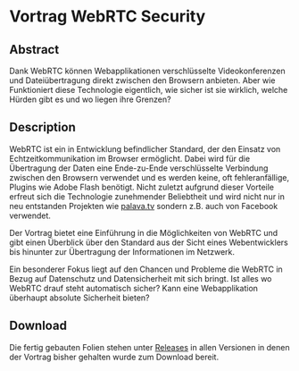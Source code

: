 # Vortrag WebRTC Security

## Abstract

Dank WebRTC können Webapplikationen verschlüsselte Videokonferenzen und
Dateiübertragung direkt zwischen den Browsern anbieten. Aber wie Funktioniert
diese Technologie eigentlich, wie sicher ist sie wirklich, welche Hürden gibt
es und wo liegen ihre Grenzen?

## Description

WebRTC ist ein in Entwicklung befindlicher Standard, der den Einsatz von
Echtzeitkommunikation im Browser ermöglicht.  Dabei wird für die Übertragung
der Daten eine Ende-zu-Ende verschlüsselte Verbindung zwischen den Browsern
verwendet und es werden keine, oft fehleranfällige, Plugins wie Adobe Flash
benötigt. Nicht zuletzt aufgrund dieser Vorteile erfreut sich die Technologie
zunehmender Beliebtheit und wird nicht nur in neu entstanden Projekten wie
[palava.tv](https://palava.tv) sondern z.B. auch von Facebook verwendet.

Der Vortrag bietet eine Einführung in die Möglichkeiten von WebRTC und gibt
einen Überblick über den Standard aus der Sicht eines Webentwicklers bis
hinunter zur Übertragung der Informationen im Netzwerk.

Ein besonderer Fokus liegt auf den Chancen und Probleme die WebRTC in Bezug auf
Datenschutz und Datensicherheit mit sich bringt. Ist alles wo WebRTC drauf
steht automatisch sicher? Kann eine Webapplikation überhaupt absolute
Sicherheit bieten?

## Download

Die fertig gebauten Folien stehen unter
[Releases](https://github.com/thammi/webrtc-security-talk/releases) in allen
Versionen in denen der Vortrag bisher gehalten wurde zum Download bereit.

